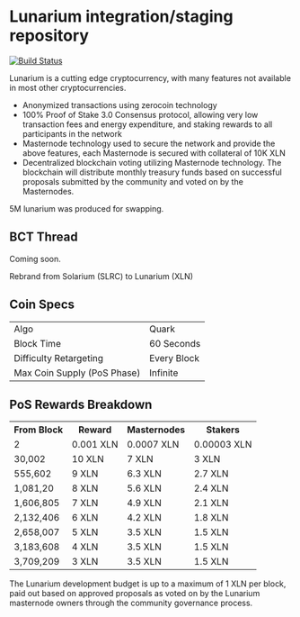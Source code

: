 Lunarium integration/staging repository
=====================================

[![Build Status](https://travis-ci.org/lunariumproject/Lunarium.svg?branch=master)](https://travis-ci.org/lunariumproject/Lunarium)

Lunarium is a cutting edge cryptocurrency, with many features not available in most other cryptocurrencies.
- Anonymized transactions using zerocoin technology
- 100% Proof of Stake 3.0 Consensus protocol, allowing very low transaction fees and energy expenditure, and staking rewards to all participants in the network
- Masternode technology used to secure the network and provide the above features, each Masternode is secured
  with collateral of 10K XLN
- Decentralized blockchain voting utilizing Masternode technology. The blockchain will distribute monthly treasury funds based on successful proposals submitted by the community and voted on by the Masternodes.

5M lunarium was produced for swapping.

## BCT Thread ##

Coming soon.

Rebrand from Solarium (SLRC) to Lunarium (XLN)

## Coin Specs ##
<table>
<tr><td>Algo</td><td>Quark</td></tr>
<tr><td>Block Time</td><td>60 Seconds</td></tr>
<tr><td>Difficulty Retargeting</td><td>Every Block</td></tr>
<tr><td>Max Coin Supply (PoS Phase)</td><td>Infinite</td></tr>
</table>

## PoS Rewards Breakdown ##

<table>
<th>From Block</th><th>Reward</th><th>Masternodes</th><th>Stakers</th>
<tr><td>2</td><td>0.001 XLN</td><td>0.0007 XLN</td><td>0.00003 XLN</td></tr>
<tr><td>30,002</td><td>10 XLN</td><td>7 XLN</td><td>3 XLN</td></tr>
<tr><td>555,602</td><td>9 XLN</td><td>6.3 XLN</td><td>2.7 XLN</td></tr>
<tr><td>1,081,20</td><td>8 XLN</td><td>5.6 XLN</td><td>2.4 XLN</td></tr>
<tr><td>1,606,805</td><td>7 XLN</td><td>4.9 XLN</td><td>2.1 XLN</td></tr>
<tr><td>2,132,406</td><td>6 XLN</td><td>4.2 XLN</td><td>1.8 XLN</td></tr>
<tr><td>2,658,007</td><td>5 XLN</td><td>3.5 XLN</td><td>1.5 XLN</td></tr>
<tr><td>3,183,608</td><td>4 XLN</td><td>3.5 XLN</td><td>1.5 XLN</td></tr>
<tr><td>3,709,209</td><td>3 XLN</td><td>3.5 XLN</td><td>1.5 XLN</td></tr>
</table>

The Lunarium development budget is up to a maximum of 1 XLN per block, paid out based on approved proposals as voted on by the Lunarium masternode owners through the community governance process.
